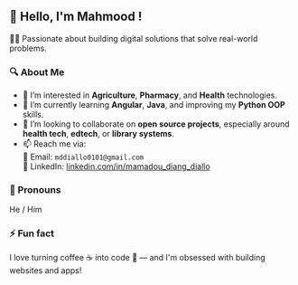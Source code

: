 ## 👋 Hello, I'm Mahmood !

👨‍💻 Passionate about building digital solutions that solve real-world problems.  

### 🔍 About Me

- 👀 I’m interested in **Agriculture**, **Pharmacy**, and **Health** technologies.
- 🌱 I’m currently learning **Angular**, **Java**, and improving my **Python OOP** skills.
- 💞️ I’m looking to collaborate on **open source projects**, especially around **health tech**, **edtech**, or **library systems**.
- 📫 Reach me via:  
  📧 Email: `mddiallo0101@gmail.com`  
  💼 LinkedIn: [linkedin.com/in/mamadou_diang_diallo]([[https://linkedin.com/in/mahmooddev](https://www.linkedin.com/in/mamadou-diang-diallo-7b20a6250)](https://www.linkedin.com/in/mamadou-diang-diallo-7b20a6250))  
  <!--- 🧪 Portfolio: [mahmooddev.com](https://mahmooddev.com) --->

### 👤 Pronouns
He / Him

### ⚡ Fun fact
I love turning coffee ☕ into code 🧠 — and I'm obsessed with building websites and apps!
